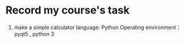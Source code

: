 # Record my course's task
1. make a simple calculator
  language: Python
  Operating environment：pyqt5 , python 3
